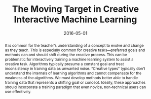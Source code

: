 ---
layout: default-publication
title: "The Moving Target in Creative Interactive Machine Learning"
collection: publications
permalink: /publications/2016-05-01-cartwright2016themoving
abstract: "It is common for the teacher&#8217;s understanding of a concept to evolve and change as they teach. This is especially common for creative tasks&#8212;preferred goals and methods can and should shift during the creative process. This can be problematic for interactively training a machine learning system to assist a creative task. Algorithms typically presume a constant goal and treat inconsistency in training data as unwanted noise. &#8220;Creative types&quot; typically don&#8217;t understand the internals of learning algorithms and cannot compensate for the weakness of the algorithms. We must develop methods better able to handle training data that represents a shifting goal or concept. Ideally, these approaches should incorporate a training paradigm that even novice, non-technical users can use effectively."
date: 2016-05-01
venue: 'Workshop on Human Centred Machine Learning (HCML) at the ACM Conference on Human Factors in Computing Systems (CHI)'
paperurl: '/files/cartwright2016themoving.pdf'
categories: 
  - Natural Audio Production Interfaces
citation: 'Cartwright, M., Pardo, B. The Moving Target in Creative Interactive Machine Learning. In <i>Proceedings of the Workshop on Human Centred Machine Learning (HCML) at the ACM Conference on Human Factors in Computing Systems (CHI)</i>, 2016.'
author_profile: true
---
